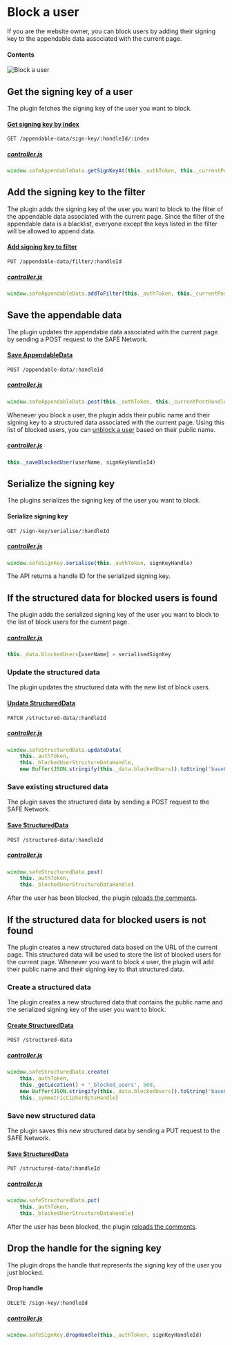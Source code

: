 # Block a user

If you are the website owner, you can block users by adding their signing key to the appendable data associated with the current page.

#### Contents

<!-- toc -->

![Block a user](img/block-a-user.png)

## Get the signing key of a user

The plugin fetches the signing key of the user you want to block.

#### [Get signing key by index](https://github.com/maidsafe/rfcs/blob/master/text/0042-launcher-api-v0.6/api/appendable_data.md#get-signing-key-of-a-data-by-index)

```
GET /appendable-data/sign-key/:handleId/:index
```

##### [controller.js](https://github.com/maidsafe/safe_examples/blob/19cb638c3f02a4b9b9492e44f1527f6010c8e9ba/permanent_comments_plugin/comments/src/controller.js#L259)

```js
window.safeAppendableData.getSignKeyAt(this._authToken, this._currentPostHandleId, index)
```

## Add the signing key to the filter

The plugin adds the signing key of the user you want to block to the filter of the appendable data associated with the current page. Since the filter of the appendable data is a blacklist, everyone except the keys listed in the filter will be allowed to append data.

#### [Add signing key to filter](https://github.com/maidsafe/rfcs/blob/master/text/0042-launcher-api-v0.6/api/appendable_data.md#add-sign-keys-to-filter)

```
PUT /appendable-data/filter/:handleId
```

##### [controller.js](https://github.com/maidsafe/safe_examples/blob/19cb638c3f02a4b9b9492e44f1527f6010c8e9ba/permanent_comments_plugin/comments/src/controller.js#L261)

```js
window.safeAppendableData.addToFilter(this._authToken, this._currentPostHandleId, [signKeyHandleId])
```

## Save the appendable data

The plugin updates the appendable data associated with the current page by sending a POST request to the SAFE Network.

#### [Save AppendableData](https://github.com/maidsafe/rfcs/blob/master/text/0042-launcher-api-v0.6/api/appendable_data.md#save-appendabledata)

```
POST /appendable-data/:handleId
```

##### [controller.js](https://github.com/maidsafe/safe_examples/blob/19cb638c3f02a4b9b9492e44f1527f6010c8e9ba/permanent_comments_plugin/comments/src/controller.js#L262)

```js
window.safeAppendableData.post(this._authToken, this._currentPostHandleId)
```

Whenever you block a user, the plugin adds their public name and their signing key to a structured data associated with the current page. Using this list of blocked users, you can [unblock a user](unblock-a-user.md) based on their public name.

##### [controller.js](https://github.com/maidsafe/safe_examples/blob/19cb638c3f02a4b9b9492e44f1527f6010c8e9ba/permanent_comments_plugin/comments/src/controller.js#L263)

```js
this._saveBlockedUser(userName, signKeyHandleId)
```

## Serialize the signing key

The plugins serializes the signing key of the user you want to block.

#### Serialize signing key

```
GET /sign-key/serialise/:handleId
```

##### [controller.js](https://github.com/maidsafe/safe_examples/blob/19cb638c3f02a4b9b9492e44f1527f6010c8e9ba/permanent_comments_plugin/comments/src/controller.js#L368)

```js
window.safeSignKey.serialise(this._authToken, signKeyHandle)
```

The API returns a handle ID for the serialized signing key.

## If the structured data for blocked users is found

The plugin adds the serialized signing key of the user you want to block to the list of block users for the current page.

##### [controller.js](https://github.com/maidsafe/safe_examples/blob/19cb638c3f02a4b9b9492e44f1527f6010c8e9ba/permanent_comments_plugin/comments/src/controller.js#L425)

```js
this._data.blockedUsers[userName] = serialisedSignKey
```

### Update the structured data

The plugin updates the structured data with the new list of block users.

#### [Update StructuredData](https://github.com/maidsafe/rfcs/blob/master/text/0042-launcher-api-v0.6/api/structured_data.md#update-data)

```
PATCH /structured-data/:handleId
```

##### [controller.js](https://github.com/maidsafe/safe_examples/blob/19cb638c3f02a4b9b9492e44f1527f6010c8e9ba/permanent_comments_plugin/comments/src/controller.js#L426-L429)

```js
window.safeStructuredData.updateData(
    this._authToken,
    this._blockedUserStructureDataHandle,
    new Buffer(JSON.stringify(this._data.blockedUsers)).toString('base64'), this._symmetricCipherOptsHandle)
```

### Save existing structured data

The plugin saves the structured data by sending a POST request to the SAFE Network.

#### [Save StructuredData](https://github.com/maidsafe/rfcs/blob/master/text/0042-launcher-api-v0.6/api/structured_data.md#save-structured-data)

```
POST /structured-data/:handleId
```

##### [controller.js](https://github.com/maidsafe/safe_examples/blob/19cb638c3f02a4b9b9492e44f1527f6010c8e9ba/permanent_comments_plugin/comments/src/controller.js#L430-L432)

```js
window.safeStructuredData.post(
    this._authToken,
    this._blockedUserStructureDataHandle)
```

After the user has been blocked, the plugin [reloads the comments](fetch-comments.md).

## If the structured data for blocked users is not found

The plugin creates a new structured data based on the URL of the current page. This structured data will be used to store the list of blocked users for the current page. Whenever you want to block a user, the plugin will add their public name and their signing key to that structured data.

### Create a structured data

The plugin creates a new structured data that contains the public name and the serialized signing key of the user you want to block.

#### [Create StructuredData](https://github.com/maidsafe/rfcs/blob/master/text/0042-launcher-api-v0.6/api/structured_data.md#create)

```
POST /structured-data
```

##### [controller.js](https://github.com/maidsafe/safe_examples/blob/19cb638c3f02a4b9b9492e44f1527f6010c8e9ba/permanent_comments_plugin/comments/src/controller.js#L441-L445)

```js
window.safeStructuredData.create(
    this._authToken,
    this._getLocation() + '_blocked_users', 500,
    new Buffer(JSON.stringify(this._data.blockedUsers)).toString('base64'),
    this._symmetricCipherOptsHandle)
```

### Save new structured data

The plugin saves this new structured data by sending a PUT request to the SAFE Network.

#### [Save StructuredData](https://github.com/maidsafe/rfcs/blob/master/text/0042-launcher-api-v0.6/api/structured_data.md#save-structured-data)

```
PUT /structured-data/:handleId
```

##### [controller.js](https://github.com/maidsafe/safe_examples/blob/19cb638c3f02a4b9b9492e44f1527f6010c8e9ba/permanent_comments_plugin/comments/src/controller.js#L447-L449)

```js
window.safeStructuredData.put(
    this._authToken,
    this._blockedUserStructureDataHandle)
```

After the user has been blocked, the plugin [reloads the comments](fetch-comments.md).

## Drop the handle for the signing key

The plugin drops the handle that represents the signing key of the user you just blocked.

#### Drop handle

```
DELETE /sign-key/:handleId
```

##### [controller.js](https://github.com/maidsafe/safe_examples/blob/19cb638c3f02a4b9b9492e44f1527f6010c8e9ba/permanent_comments_plugin/comments/src/controller.js#L265)

```js
window.safeSignKey.dropHandle(this._authToken, signKeyHandleId)
```
